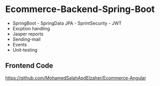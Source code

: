 # Ecommerce-Backend-Spring-Boot

- SpringBoot - SpringData JPA - SprintSecurity - JWT
- Excption handling
- Jasper reports
- Sending-mail
- Events
- Unit-testing

## Frontend Code
https://github.com/MohamedSalahApdElzaher/Ecommerce-Angular
